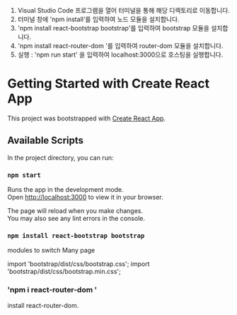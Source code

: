 
1. Visual Studio Code 프로그램을 열어 터미널을 통해 해당 디렉토리로 이동합니다.
2. 터미널 창에 'npm install'를 입력하여 노드 모듈을 설치합니다.
3. 'npm install react-bootstrap bootstrap'를 입력하여 bootstrap 모듈을 설치합니다.
4. 'npm install react-router-dom '를 입력하여 router-dom 모듈을 설치합니다.
5. 실행 : 'npm run start' 을 입력하여 localhost:3000으로 호스팅을 실행합니다.



# Getting Started with Create React App

This project was bootstrapped with [Create React App](https://github.com/facebook/create-react-app).

## Available Scripts

In the project directory, you can run:

### `npm start`

Runs the app in the development mode.\
Open [http://localhost:3000](http://localhost:3000) to view it in your browser.

The page will reload when you make changes.\
You may also see any lint errors in the console.



### `npm install react-bootstrap bootstrap`

modules to switch Many page

import 'bootstrap/dist/css/bootstrap.css';
import 'bootstrap/dist/css/bootstrap.min.css';


### 'npm i react-router-dom '
install react-router-dom.

